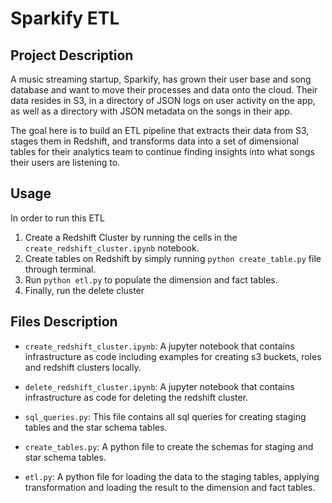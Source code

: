 # Sparkify ETL

## Project Description
A music streaming startup, Sparkify, has grown their user base and song database and want to move their processes and data onto the cloud. Their data resides in S3, in a directory of JSON logs on user activity on the app, as well as a directory with JSON metadata on the songs in their app.

The goal here is to build an ETL pipeline that extracts their data from S3, stages them in Redshift, and transforms data into a set of dimensional tables for their analytics team to continue finding insights into what songs their users are listening to.


## Usage
In order to run this ETL

1. Create a Redshift Cluster by running the cells in the `create_redshift_cluster.ipynb` notebook.
2. Create tables on Redshift by simply running `python create_table.py` file through terminal.
3. Run `python etl.py` to populate the dimension and fact tables.
4. Finally, run the delete cluster 

## Files Description


- `create_redshift_cluster.ipynb`: A jupyter notebook that contains infrastructure as code including examples for creating s3 buckets, roles and redshift clusters locally.
- `delete_redshift_cluster.ipynb`: A jupyter notebook that contains infrastructure as code for deleting the redshift cluster. 
- `sql_queries.py`: This file contains all sql queries for creating staging tables and the star schema tables.

- `create_tables.py`: A python file to create the schemas for staging and star schema tables.
- `etl.py`: A python file for loading the data to the staging tables, applying transformation and loading the result to the dimension and fact tables.


